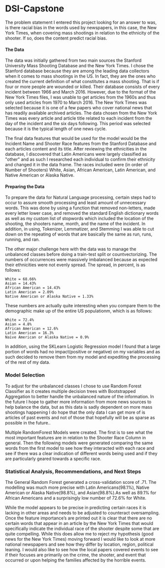 # DSI-Capstone
The problem statement I entered this project looking for an answer to was, is there racial bias in the words used by newspapers, in this case, the New York Times, when covering mass shootings in relation to the ethnicity of the shooter. If so, does the content predict racial bias.

#### The Data
The data was initially gathered from two main sources the Stanford University Mass Shooting Database and the New York Times. I chose the Stanford database because they are among the leading data collectors when it comes to mass shootings in the US. In fact, they are the ones who created the current definition of what constitutes a mass shooting. That is if four or more people are wounded or killed. Their database consists of every incident between 1966 and March 2016. However, due to the format of the New York Times files, I was unable to get articles from the 1960s and thus only used articles from 1970 to March 2016. The New York Times was selected because it is one of a few papers who cover national news that has readily available archived articles. The data chosen from the New York Times was every article and article title related to each incident from the day of the incident and the six days following. This period was selected because it is the typical length of one news cycle.

The final data features that would be used for the model would be the Incident Name and Shooter Race features from the Stanford Database and each articles content and its title. After reviewing the ethnicities in the database, I discovered that Latin Americans were largely classified as "other" and as such I researched each individual to confirm their ethnicity and changed it in the data frame. The races included were (in order of Number of Shooters) White, Asian, African American, Latin American, and Native American or Alaska Native.


#### Preparing the Data
To prepare the data for Natural Language processing, certain steps had to occur to assure smooth processing and least amount of unnecessary words. This was done by using a function that removed non-letters, made every letter lower case, and removed the standard English dictionary words as well as my custom list of stopwords which included the location of the shooting, the shooters name, month, and the name of the incident. In addition, in using, Tokenizer, Lemmatizer, and Stemming I was able to cut down on the repeating of words that are basically the same as run, runs, running, and ran.

The other major challenge here with the data was to manage the unbalanced classes before doing a train-test split or countvectorizing. The numbers of occurrences were massively imbalanced because as expected their ethnicities were not evenly spread. The spread, in percent, is as follows:

    White = 68.66%
    Asian = 14.43%
    African American = 14.43%
    Latin American = 2.09%
    Native American or Alaska Native = 1.33%

These numbers are actually quite interesting when you compare them to the demographic make up of the entire US populationm, which is as follows:

    White = 72.4%
    Asian = 4.8%
    African American = 12.6%
    Latin American = 16.3%
    Naive American or Alaska Native = 0.9%

In addition, using the SKLearn Logistic Regression model I found that a large portion of words had no impact(positive or negative) on my variables and as such decided to remove them from my model and expediting the processing of the rest of my data.

### Model Selection
To adjust for the unbalanced classes I chose to use Random Forest Classifier as it creates multiple decision trees with Bootstrapped Aggregation to better handle the unbalanced nature of the information. In the future I hope to gather more information from more news sources to help balance the data, but as this data is sadly dependent on more mass shootings happening I do hope that the only data I can get more of is articles of past events and not of those that hopefully will be as sparse as possible in the future..

Multiple RandomForest Models were created. The first is to see what the most important features are in relation to the Shooter Race Column in general. Then the following models were generated comparing the same words from the first model to see how they interacted with each race and see if there was a clear indication of different words being used and if they are particularly geared towards a specific race.

### Statistical Analysis, Recommendations, and Next Steps
The General Random Forest generated a cross-validation score of .71. The modelling was much more precise with Latin Americans(98.1%), Native American or Alaska Native(98.8%), and Asian(98.8%).As well as 89.1% for African Americans and a surprisingly low number of 72.6% for White.

While the model appears to be precise in predicting certain races it is lacking in other areas and needs to be adjusted to counteract oversampling. Once the feature importance’s are printed out it is clear that there are no certain words that appear in an article by the New York Times that would specifically indicate the individual race of the shooter despite some that are quite compelling. While this does allow me to reject my hypothesis (good news for the New York Times) moving forward I would like to look at more national newspapers and see how they differ by location, region, political leaning. I would also like to see how the local papers covered events to see if their focuses are primarily on the crime, the shooter, and event that occurred or upon helping the families affected by the horrible events.
